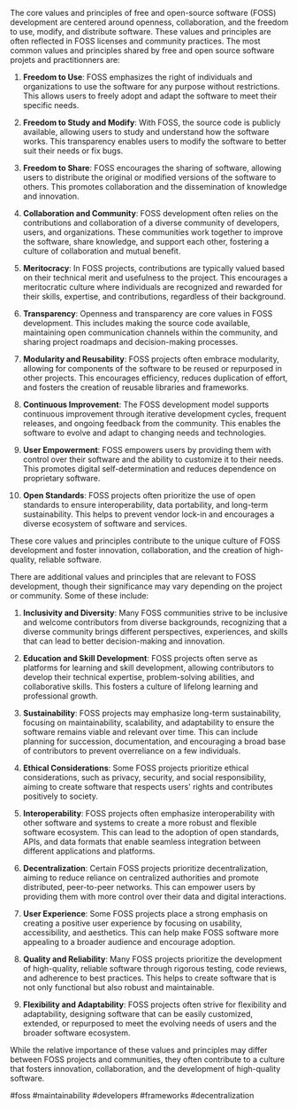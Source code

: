 The core values and principles of free and open-source software (FOSS) development are centered around openness, collaboration, and the freedom to use, modify, and distribute software. These values and principles are often reflected in FOSS licenses and community practices. The most common values and principles shared by free and open source software projets and practitionners are:

1. **Freedom to Use**: FOSS emphasizes the right of individuals and organizations to use the software for any purpose without restrictions. This allows users to freely adopt and adapt the software to meet their specific needs.

2. **Freedom to Study and Modify**: With FOSS, the source code is publicly available, allowing users to study and understand how the software works. This transparency enables users to modify the software to better suit their needs or fix bugs.

3. **Freedom to Share**: FOSS encourages the sharing of software, allowing users to distribute the original or modified versions of the software to others. This promotes collaboration and the dissemination of knowledge and innovation.

4. **Collaboration and Community**: FOSS development often relies on the contributions and collaboration of a diverse community of developers, users, and organizations. These communities work together to improve the software, share knowledge, and support each other, fostering a culture of collaboration and mutual benefit.

5. **Meritocracy**: In FOSS projects, contributions are typically valued based on their technical merit and usefulness to the project. This encourages a meritocratic culture where individuals are recognized and rewarded for their skills, expertise, and contributions, regardless of their background.

6. **Transparency**: Openness and transparency are core values in FOSS development. This includes making the source code available, maintaining open communication channels within the community, and sharing project roadmaps and decision-making processes.

7. **Modularity and Reusability**: FOSS projects often embrace modularity, allowing for components of the software to be reused or repurposed in other projects. This encourages efficiency, reduces duplication of effort, and fosters the creation of reusable libraries and frameworks.

8. **Continuous Improvement**: The FOSS development model supports continuous improvement through iterative development cycles, frequent releases, and ongoing feedback from the community. This enables the software to evolve and adapt to changing needs and technologies.

9. **User Empowerment**: FOSS empowers users by providing them with control over their software and the ability to customize it to their needs. This promotes digital self-determination and reduces dependence on proprietary software.

10. **Open Standards**: FOSS projects often prioritize the use of open standards to ensure interoperability, data portability, and long-term sustainability. This helps to prevent vendor lock-in and encourages a diverse ecosystem of software and services.

These core values and principles contribute to the unique culture of FOSS development and foster innovation, collaboration, and the creation of high-quality, reliable software.

There are additional values and principles that are relevant to FOSS development, though their significance may vary depending on the project or community. Some of these include:

1. **Inclusivity and Diversity**: Many FOSS communities strive to be inclusive and welcome contributors from diverse backgrounds, recognizing that a diverse community brings different perspectives, experiences, and skills that can lead to better decision-making and innovation.

2. **Education and Skill Development**: FOSS projects often serve as platforms for learning and skill development, allowing contributors to develop their technical expertise, problem-solving abilities, and collaborative skills. This fosters a culture of lifelong learning and professional growth.

3. **Sustainability**: FOSS projects may emphasize long-term sustainability, focusing on maintainability, scalability, and adaptability to ensure the software remains viable and relevant over time. This can include planning for succession, documentation, and encouraging a broad base of contributors to prevent overreliance on a few individuals.

4. **Ethical Considerations**: Some FOSS projects prioritize ethical considerations, such as privacy, security, and social responsibility, aiming to create software that respects users' rights and contributes positively to society.

5. **Interoperability**: FOSS projects often emphasize interoperability with other software and systems to create a more robust and flexible software ecosystem. This can lead to the adoption of open standards, APIs, and data formats that enable seamless integration between different applications and platforms.

6. **Decentralization**: Certain FOSS projects prioritize decentralization, aiming to reduce reliance on centralized authorities and promote distributed, peer-to-peer networks. This can empower users by providing them with more control over their data and digital interactions.

7. **User Experience**: Some FOSS projects place a strong emphasis on creating a positive user experience by focusing on usability, accessibility, and aesthetics. This can help make FOSS software more appealing to a broader audience and encourage adoption.

8. **Quality and Reliability**: Many FOSS projects prioritize the development of high-quality, reliable software through rigorous testing, code reviews, and adherence to best practices. This helps to create software that is not only functional but also robust and maintainable.

9. **Flexibility and Adaptability**: FOSS projects often strive for flexibility and adaptability, designing software that can be easily customized, extended, or repurposed to meet the evolving needs of users and the broader software ecosystem.

While the relative importance of these values and principles may differ between FOSS projects and communities, they often contribute to a culture that fosters innovation, collaboration, and the development of high-quality software.

<!-- Keywords -->
#foss #maintainability #developers #frameworks #decentralization
<!-- /Keywords -->
